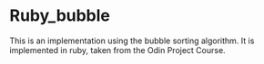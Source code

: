 # Ruby_bubble
 
This is an implementation using the bubble sorting algorithm.
It is implemented in ruby, taken from the Odin Project Course.


